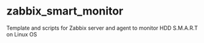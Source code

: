 zabbix_smart_monitor
====================

Template and scripts for Zabbix server and agent to monitor HDD S.M.A.R.T on Linux OS
